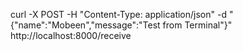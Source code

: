 curl -X POST -H "Content-Type: application/json" -d "{\"name\":\"Mobeen\",\"message\":\"Test from Terminal\"}" http://localhost:8000/receive
